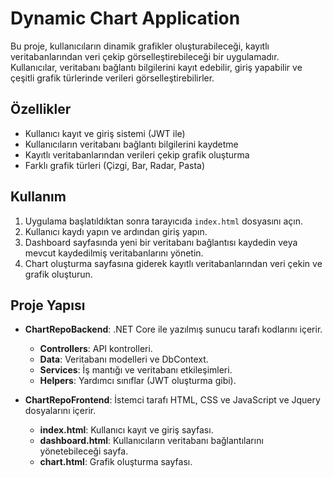 # Dynamic Chart Application

Bu proje, kullanıcıların dinamik grafikler oluşturabileceği, kayıtlı veritabanlarından veri çekip görselleştirebileceği bir uygulamadır. Kullanıcılar, veritabanı bağlantı bilgilerini kayıt edebilir, giriş yapabilir ve çeşitli grafik türlerinde verileri görselleştirebilirler.

## Özellikler

- Kullanıcı kayıt ve giriş sistemi (JWT ile)
- Kullanıcıların veritabanı bağlantı bilgilerini kaydetme
- Kayıtlı veritabanlarından verileri çekip grafik oluşturma
- Farklı grafik türleri (Çizgi, Bar, Radar, Pasta)

## Kullanım

1. Uygulama başlatıldıktan sonra tarayıcıda `index.html` dosyasını açın.
2. Kullanıcı kaydı yapın ve ardından giriş yapın.
3. Dashboard sayfasında yeni bir veritabanı bağlantısı kaydedin veya mevcut kaydedilmiş veritabanlarını yönetin.
4. Chart oluşturma sayfasına giderek kayıtlı veritabanlarından veri çekin ve grafik oluşturun.

## Proje Yapısı

- **ChartRepoBackend**: .NET Core ile yazılmış sunucu tarafı kodlarını içerir.
  - **Controllers**: API kontrolleri.
  - **Data**: Veritabanı modelleri ve DbContext.
  - **Services**: İş mantığı ve veritabanı etkileşimleri.
  - **Helpers**: Yardımcı sınıflar (JWT oluşturma gibi).

- **ChartRepoFrontend**: İstemci tarafı HTML, CSS ve JavaScript ve Jquery dosyalarını içerir.
  - **index.html**: Kullanıcı kayıt ve giriş sayfası.
  - **dashboard.html**: Kullanıcıların veritabanı bağlantılarını yönetebileceği sayfa.
  - **chart.html**: Grafik oluşturma sayfası.
  
